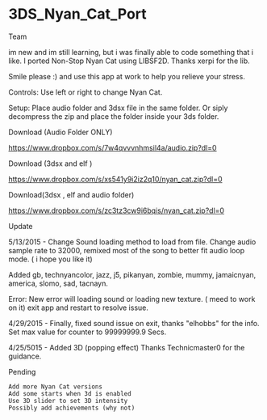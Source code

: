 # 3DS_Nyan_Cat_Port

Team

im new and im still learning, but i was finally able to code something that i like. I ported Non-Stop Nyan Cat using LIBSF2D. Thanks xerpi for the lib.

Smile please :) and use this app at work to help you relieve your stress.

Controls: Use left or right to change Nyan Cat.

Setup: Place audio folder and 3dsx file in the same folder. Or siply decompress the zip and place the folder inside your 3ds folder.

Download (Audio Folder ONLY)

https://www.dropbox.com/s/7w4qvvvnhmsil4a/audio.zip?dl=0

Download (3dsx and elf )

https://www.dropbox.com/s/xs541y9i2iz2q10/nyan_cat.zip?dl=0

Download(3dsx , elf and audio folder)

https://www.dropbox.com/s/zc3tz3cw9i6bqis/nyan_cat.zip?dl=0

Update

5/13/2015 - Change Sound loading method to load from file. Change audio sample rate to 32000, remixed most of the song to better fit audio loop mode. ( i hope you like it)

Added gb, technyancolor, jazz, j5, pikanyan, zombie, mummy, jamaicnyan, america, slomo, sad, tacnayn.

Error: New error will loading sound or loading new texture. ( meed to work on it) exit app and restart to resolve issue.

4/29/2015 - Finally, fixed sound issue on exit, thanks "elhobbs" for the info. Set max value for counter to 99999999.9 Secs.

4/25/5015 - Added 3D (popping effect) Thanks Technicmaster0 for the guidance.


Pending

    Add more Nyan Cat versions
    Add some starts when 3d is enabled
    Use 3D slider to set 3D intensity
    Possibly add achievements (why not)
